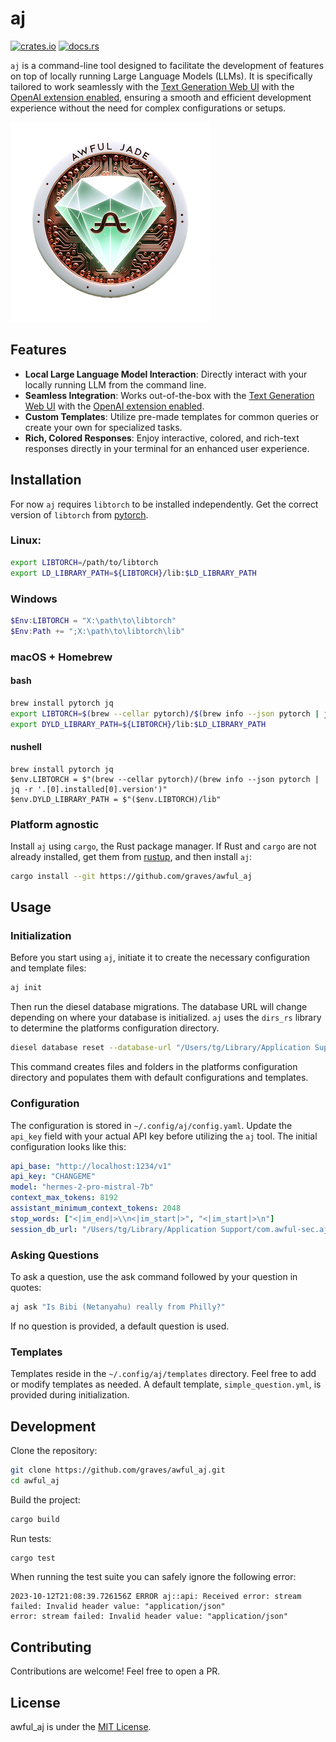 # aj

[![crates.io](https://img.shields.io/crates/v/awful_aj.svg)](https://crates.io/crates/awful_aj)
[![docs.rs](https://docs.rs/awful_aj/badge.svg)](https://docs.rs/awful_aj)

`aj` is a command-line tool designed to facilitate the development of features on top of locally running Large Language Models (LLMs). It is specifically tailored to work seamlessly with the [Text Generation Web UI](https://github.com/oobabooga/text-generation-webui/) with the [OpenAI extension enabled](https://github.com/oobabooga/text-generation-webui/tree/main/extensions/openai), ensuring a smooth and efficient development experience without the need for complex configurations or setups.

![Awful Jade CLI tool logo](aj.png)

## Features

- **Local Large Language Model Interaction**: Directly interact with your locally running LLM from the command line.
- **Seamless Integration**: Works out-of-the-box with the [Text Generation Web UI](https://github.com/oobabooga/text-generation-webui/) with the [OpenAI extension enabled](https://github.com/oobabooga/text-generation-webui/tree/main/extensions/openai).
- **Custom Templates**: Utilize pre-made templates for common queries or create your own for specialized tasks.
- **Rich, Colored Responses**: Enjoy interactive, colored, and rich-text responses directly in your terminal for an enhanced user experience.

## Installation

For now `aj` requires `libtorch` to be installed independently. Get the correct version of `libtorch` from [pytorch](https://download.pytorch.org/libtorch/cu124/).

### Linux:

```bash
export LIBTORCH=/path/to/libtorch
export LD_LIBRARY_PATH=${LIBTORCH}/lib:$LD_LIBRARY_PATH
```

### Windows

```powershell
$Env:LIBTORCH = "X:\path\to\libtorch"
$Env:Path += ";X:\path\to\libtorch\lib"
```

### macOS + Homebrew

#### bash

```bash
brew install pytorch jq
export LIBTORCH=$(brew --cellar pytorch)/$(brew info --json pytorch | jq -r '.[0].installed[0].version')
export DYLD_LIBRARY_PATH=${LIBTORCH}/lib:$LD_LIBRARY_PATH
```

#### nushell

```nushell
brew install pytorch jq
$env.LIBTORCH = $"(brew --cellar pytorch)/(brew info --json pytorch | jq -r '.[0].installed[0].version')"
$env.DYLD_LIBRARY_PATH = $"($env.LIBTORCH)/lib"
```

### Platform agnostic

Install `aj` using `cargo`, the Rust package manager. If Rust and `cargo` are not already installed, get them from [rustup](https://rustup.rs/), and then install `aj`:
```sh
cargo install --git https://github.com/graves/awful_aj
```

## Usage

### Initialization

Before you start using `aj`, initiate it to create the necessary configuration and template files:
```sh
aj init
```

Then run the diesel database migrations. The database URL will change depending on where your database is initialized. `aj` uses the `dirs_rs` library to determine the platforms configuration directory.
```sh
diesel database reset --database-url "/Users/tg/Library/Application Support/com.awful-sec.aj/aj.db"
```

This command creates files and folders in the platforms configuration directory and populates them with default configurations and templates.

### Configuration

The configuration is stored in `~/.config/aj/config.yaml`. Update the `api_key` field with your actual API key before utilizing the `aj` tool. The initial configuration looks like this:
```yaml
api_base: "http://localhost:1234/v1"
api_key: "CHANGEME"
model: "hermes-2-pro-mistral-7b"
context_max_tokens: 8192
assistant_minimum_context_tokens: 2048
stop_words: ["<|im_end|>\\n<|im_start|>", "<|im_start|>\n"]
session_db_url: "/Users/tg/Library/Application Support/com.awful-sec.aj/aj.db"
```

### Asking Questions

To ask a question, use the ask command followed by your question in quotes:
```sh
aj ask "Is Bibi (Netanyahu) really from Philly?"
```

If no question is provided, a default question is used.

### Templates

Templates reside in the `~/.config/aj/templates` directory. Feel free to add or modify templates as needed. A default template, `simple_question.yml`, is provided during initialization.

## Development

Clone the repository:
```sh
git clone https://github.com/graves/awful_aj.git
cd awful_aj
```
Build the project:
```sh
cargo build
```
Run tests:
```sh
cargo test
```

When running the test suite you can safely ignore the following error:
```
2023-10-12T21:08:39.726156Z ERROR aj::api: Received error: stream failed: Invalid header value: "application/json"
error: stream failed: Invalid header value: "application/json"
```

## Contributing

Contributions are welcome! Feel free to open a PR.

## License

awful_aj is under the [MIT License](LICENSE).